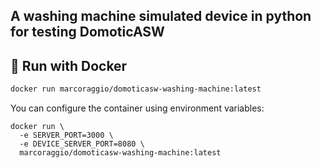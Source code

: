 A washing machine simulated device in python for testing DomoticASW
---
## 🚀 Run with Docker

```bash
docker run marcoraggio/domoticasw-washing-machine:latest
```
You can configure the container using environment variables:
```
docker run \
  -e SERVER_PORT=3000 \
  -e DEVICE_SERVER_PORT=8080 \
  marcoraggio/domoticasw-washing-machine:latest
```
